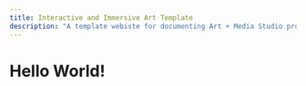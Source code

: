 ```yaml
---
title: Interactive and Immersive Art Template
description: "A template webiste for documenting Art + Media Studio projects"
---
```


# Hello World!